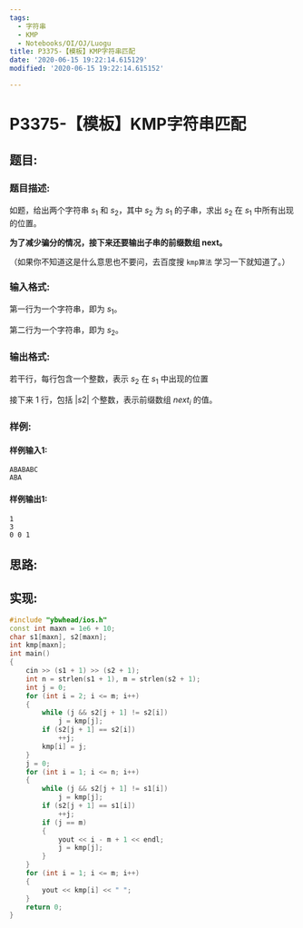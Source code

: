 ```yaml
---
tags: 
  - 字符串
  - KMP
  - Notebooks/OI/OJ/Luogu
title: P3375-【模板】KMP字符串匹配
date: '2020-06-15 19:22:14.615129'
modified: '2020-06-15 19:22:14.615152'

---
```

# P3375-【模板】KMP字符串匹配
## 题目:
### 题目描述:
如题，给出两个字符串 $s_1$ 和 $s_2$，其中 $s_2$ 为 $s_1$ 的子串，求出 $s_2$ 在 $s_1$ 中所有出现的位置。

**为了减少骗分的情况，接下来还要输出子串的前缀数组 next。**

（如果你不知道这是什么意思也不要问，去百度搜 `kmp算法` 学习一下就知道了。）

### 输入格式:
第一行为一个字符串，即为 $s_1$。

第二行为一个字符串，即为 $s_2$。

### 输出格式:
若干行，每行包含一个整数，表示 $s_2$ 在 $s_1$ 中出现的位置

接下来 $1$ 行，包括 $|s2|$ 个整数，表示前缀数组 $next_i$ 的值。

### 样例:
#### 样例输入1:
```
ABABABC
ABA
```
#### 样例输出1:
```
1
3
0 0 1 

```
## 思路:

## 实现:
```cpp
#include "ybwhead/ios.h"
const int maxn = 1e6 + 10;
char s1[maxn], s2[maxn];
int kmp[maxn];
int main()
{
    cin >> (s1 + 1) >> (s2 + 1);
    int n = strlen(s1 + 1), m = strlen(s2 + 1);
    int j = 0;
    for (int i = 2; i <= m; i++)
    {
        while (j && s2[j + 1] != s2[i])
            j = kmp[j];
        if (s2[j + 1] == s2[i])
            ++j;
        kmp[i] = j;
    }
    j = 0;
    for (int i = 1; i <= n; i++)
    {
        while (j && s2[j + 1] != s1[i])
            j = kmp[j];
        if (s2[j + 1] == s1[i])
            ++j;
        if (j == m)
        {
            yout << i - m + 1 << endl;
            j = kmp[j];
        }
    }
    for (int i = 1; i <= m; i++)
    {
        yout << kmp[i] << " ";
    }
    return 0;
}
```
